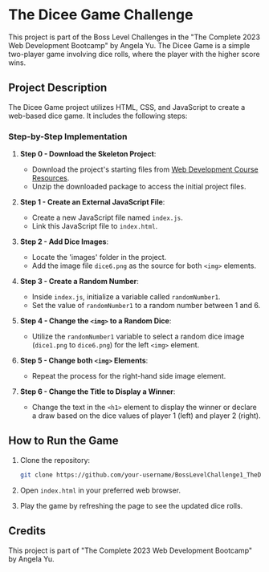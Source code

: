 # The Dicee Game Challenge

This project is part of the Boss Level Challenges in the "The Complete 2023 Web Development Bootcamp" by Angela Yu. The Dicee Game is a simple two-player game involving dice rolls, where the player with the higher score wins.

## Project Description

The Dicee Game project utilizes HTML, CSS, and JavaScript to create a web-based dice game. It includes the following steps:

### Step-by-Step Implementation

1. **Step 0 - Download the Skeleton Project**:
   - Download the project's starting files from [Web Development Course Resources](https://www.appbrewery.co/p/web-development-course-resources).
   - Unzip the downloaded package to access the initial project files.

2. **Step 1 - Create an External JavaScript File**:
   - Create a new JavaScript file named `index.js`.
   - Link this JavaScript file to `index.html`.

3. **Step 2 - Add Dice Images**:
   - Locate the 'images' folder in the project.
   - Add the image file `dice6.png` as the source for both `<img>` elements.

4. **Step 3 - Create a Random Number**:
   - Inside `index.js`, initialize a variable called `randomNumber1`.
   - Set the value of `randomNumber1` to a random number between 1 and 6.

5. **Step 4 - Change the `<img>` to a Random Dice**:
   - Utilize the `randomNumber1` variable to select a random dice image (`dice1.png` to `dice6.png`) for the left `<img>` element.

6. **Step 5 - Change both `<img>` Elements**:
   - Repeat the process for the right-hand side image element.

7. **Step 6 - Change the Title to Display a Winner**:
   - Change the text in the `<h1>` element to display the winner or declare a draw based on the dice values of player 1 (left) and player 2 (right).

## How to Run the Game

1. Clone the repository:
   ```bash
   git clone https://github.com/your-username/BossLevelChallenge1_TheDiceeGame.git
   ```

2. Open `index.html` in your preferred web browser.
3. Play the game by refreshing the page to see the updated dice rolls.

## Credits

This project is part of "The Complete 2023 Web Development Bootcamp" by Angela Yu.
